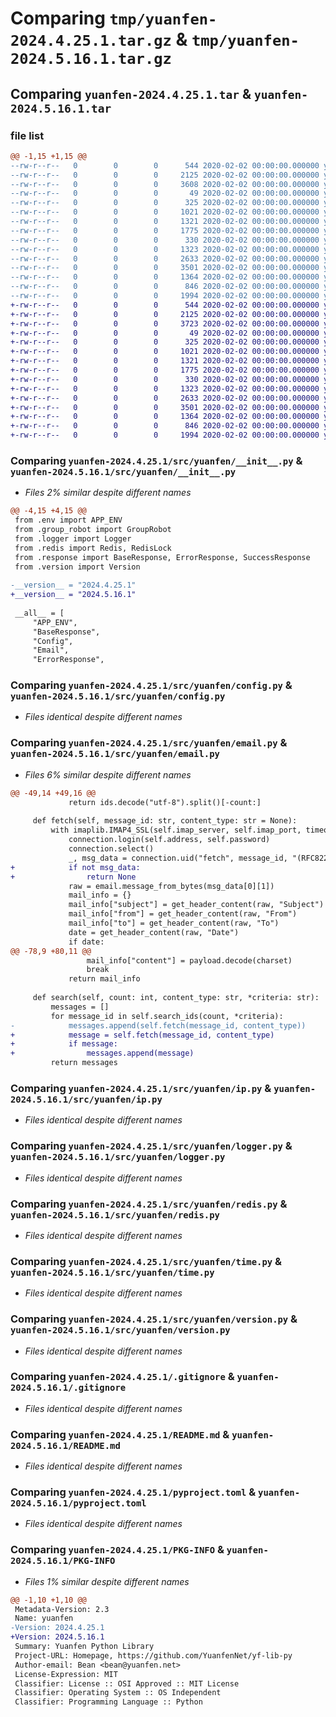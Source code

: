 # Comparing `tmp/yuanfen-2024.4.25.1.tar.gz` & `tmp/yuanfen-2024.5.16.1.tar.gz`

## Comparing `yuanfen-2024.4.25.1.tar` & `yuanfen-2024.5.16.1.tar`

### file list

```diff
@@ -1,15 +1,15 @@
--rw-r--r--   0        0        0      544 2020-02-02 00:00:00.000000 yuanfen-2024.4.25.1/src/yuanfen/__init__.py
--rw-r--r--   0        0        0     2125 2020-02-02 00:00:00.000000 yuanfen-2024.4.25.1/src/yuanfen/config.py
--rw-r--r--   0        0        0     3608 2020-02-02 00:00:00.000000 yuanfen-2024.4.25.1/src/yuanfen/email.py
--rw-r--r--   0        0        0       49 2020-02-02 00:00:00.000000 yuanfen-2024.4.25.1/src/yuanfen/env.py
--rw-r--r--   0        0        0      325 2020-02-02 00:00:00.000000 yuanfen-2024.4.25.1/src/yuanfen/group_robot.py
--rw-r--r--   0        0        0     1021 2020-02-02 00:00:00.000000 yuanfen-2024.4.25.1/src/yuanfen/ip.py
--rw-r--r--   0        0        0     1321 2020-02-02 00:00:00.000000 yuanfen-2024.4.25.1/src/yuanfen/logger.py
--rw-r--r--   0        0        0     1775 2020-02-02 00:00:00.000000 yuanfen-2024.4.25.1/src/yuanfen/redis.py
--rw-r--r--   0        0        0      330 2020-02-02 00:00:00.000000 yuanfen-2024.4.25.1/src/yuanfen/response.py
--rw-r--r--   0        0        0     1323 2020-02-02 00:00:00.000000 yuanfen-2024.4.25.1/src/yuanfen/time.py
--rw-r--r--   0        0        0     2633 2020-02-02 00:00:00.000000 yuanfen-2024.4.25.1/src/yuanfen/version.py
--rw-r--r--   0        0        0     3501 2020-02-02 00:00:00.000000 yuanfen-2024.4.25.1/.gitignore
--rw-r--r--   0        0        0     1364 2020-02-02 00:00:00.000000 yuanfen-2024.4.25.1/README.md
--rw-r--r--   0        0        0      846 2020-02-02 00:00:00.000000 yuanfen-2024.4.25.1/pyproject.toml
--rw-r--r--   0        0        0     1994 2020-02-02 00:00:00.000000 yuanfen-2024.4.25.1/PKG-INFO
+-rw-r--r--   0        0        0      544 2020-02-02 00:00:00.000000 yuanfen-2024.5.16.1/src/yuanfen/__init__.py
+-rw-r--r--   0        0        0     2125 2020-02-02 00:00:00.000000 yuanfen-2024.5.16.1/src/yuanfen/config.py
+-rw-r--r--   0        0        0     3723 2020-02-02 00:00:00.000000 yuanfen-2024.5.16.1/src/yuanfen/email.py
+-rw-r--r--   0        0        0       49 2020-02-02 00:00:00.000000 yuanfen-2024.5.16.1/src/yuanfen/env.py
+-rw-r--r--   0        0        0      325 2020-02-02 00:00:00.000000 yuanfen-2024.5.16.1/src/yuanfen/group_robot.py
+-rw-r--r--   0        0        0     1021 2020-02-02 00:00:00.000000 yuanfen-2024.5.16.1/src/yuanfen/ip.py
+-rw-r--r--   0        0        0     1321 2020-02-02 00:00:00.000000 yuanfen-2024.5.16.1/src/yuanfen/logger.py
+-rw-r--r--   0        0        0     1775 2020-02-02 00:00:00.000000 yuanfen-2024.5.16.1/src/yuanfen/redis.py
+-rw-r--r--   0        0        0      330 2020-02-02 00:00:00.000000 yuanfen-2024.5.16.1/src/yuanfen/response.py
+-rw-r--r--   0        0        0     1323 2020-02-02 00:00:00.000000 yuanfen-2024.5.16.1/src/yuanfen/time.py
+-rw-r--r--   0        0        0     2633 2020-02-02 00:00:00.000000 yuanfen-2024.5.16.1/src/yuanfen/version.py
+-rw-r--r--   0        0        0     3501 2020-02-02 00:00:00.000000 yuanfen-2024.5.16.1/.gitignore
+-rw-r--r--   0        0        0     1364 2020-02-02 00:00:00.000000 yuanfen-2024.5.16.1/README.md
+-rw-r--r--   0        0        0      846 2020-02-02 00:00:00.000000 yuanfen-2024.5.16.1/pyproject.toml
+-rw-r--r--   0        0        0     1994 2020-02-02 00:00:00.000000 yuanfen-2024.5.16.1/PKG-INFO
```

### Comparing `yuanfen-2024.4.25.1/src/yuanfen/__init__.py` & `yuanfen-2024.5.16.1/src/yuanfen/__init__.py`

 * *Files 2% similar despite different names*

```diff
@@ -4,15 +4,15 @@
 from .env import APP_ENV
 from .group_robot import GroupRobot
 from .logger import Logger
 from .redis import Redis, RedisLock
 from .response import BaseResponse, ErrorResponse, SuccessResponse
 from .version import Version
 
-__version__ = "2024.4.25.1"
+__version__ = "2024.5.16.1"
 
 __all__ = [
     "APP_ENV",
     "BaseResponse",
     "Config",
     "Email",
     "ErrorResponse",
```

### Comparing `yuanfen-2024.4.25.1/src/yuanfen/config.py` & `yuanfen-2024.5.16.1/src/yuanfen/config.py`

 * *Files identical despite different names*

### Comparing `yuanfen-2024.4.25.1/src/yuanfen/email.py` & `yuanfen-2024.5.16.1/src/yuanfen/email.py`

 * *Files 6% similar despite different names*

```diff
@@ -49,14 +49,16 @@
             return ids.decode("utf-8").split()[-count:]
 
     def fetch(self, message_id: str, content_type: str = None):
         with imaplib.IMAP4_SSL(self.imap_server, self.imap_port, timeout=self.timeout) as connection:
             connection.login(self.address, self.password)
             connection.select()
             _, msg_data = connection.uid("fetch", message_id, "(RFC822)")
+            if not msg_data:
+                return None
             raw = email.message_from_bytes(msg_data[0][1])
             mail_info = {}
             mail_info["subject"] = get_header_content(raw, "Subject")
             mail_info["from"] = get_header_content(raw, "From")
             mail_info["to"] = get_header_content(raw, "To")
             date = get_header_content(raw, "Date")
             if date:
@@ -78,9 +80,11 @@
                 mail_info["content"] = payload.decode(charset)
                 break
             return mail_info
 
     def search(self, count: int, content_type: str, *criteria: str):
         messages = []
         for message_id in self.search_ids(count, *criteria):
-            messages.append(self.fetch(message_id, content_type))
+            message = self.fetch(message_id, content_type)
+            if message:
+                messages.append(message)
         return messages
```

### Comparing `yuanfen-2024.4.25.1/src/yuanfen/ip.py` & `yuanfen-2024.5.16.1/src/yuanfen/ip.py`

 * *Files identical despite different names*

### Comparing `yuanfen-2024.4.25.1/src/yuanfen/logger.py` & `yuanfen-2024.5.16.1/src/yuanfen/logger.py`

 * *Files identical despite different names*

### Comparing `yuanfen-2024.4.25.1/src/yuanfen/redis.py` & `yuanfen-2024.5.16.1/src/yuanfen/redis.py`

 * *Files identical despite different names*

### Comparing `yuanfen-2024.4.25.1/src/yuanfen/time.py` & `yuanfen-2024.5.16.1/src/yuanfen/time.py`

 * *Files identical despite different names*

### Comparing `yuanfen-2024.4.25.1/src/yuanfen/version.py` & `yuanfen-2024.5.16.1/src/yuanfen/version.py`

 * *Files identical despite different names*

### Comparing `yuanfen-2024.4.25.1/.gitignore` & `yuanfen-2024.5.16.1/.gitignore`

 * *Files identical despite different names*

### Comparing `yuanfen-2024.4.25.1/README.md` & `yuanfen-2024.5.16.1/README.md`

 * *Files identical despite different names*

### Comparing `yuanfen-2024.4.25.1/pyproject.toml` & `yuanfen-2024.5.16.1/pyproject.toml`

 * *Files identical despite different names*

### Comparing `yuanfen-2024.4.25.1/PKG-INFO` & `yuanfen-2024.5.16.1/PKG-INFO`

 * *Files 1% similar despite different names*

```diff
@@ -1,10 +1,10 @@
 Metadata-Version: 2.3
 Name: yuanfen
-Version: 2024.4.25.1
+Version: 2024.5.16.1
 Summary: Yuanfen Python Library
 Project-URL: Homepage, https://github.com/YuanfenNet/yf-lib-py
 Author-email: Bean <bean@yuanfen.net>
 License-Expression: MIT
 Classifier: License :: OSI Approved :: MIT License
 Classifier: Operating System :: OS Independent
 Classifier: Programming Language :: Python
```

